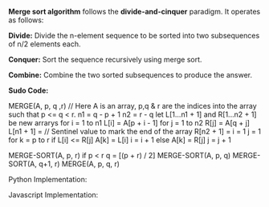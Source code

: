 **Merge sort algorithm** follows the **divide-and-cinquer** paradigm. It operates as follows:

**Divide:** Divide the n-element sequence to be sorted into two subsequences of n/2 elements each.

**Conquer:** Sort the sequence recursively using merge sort.

**Combine:** Combine the two sorted subsequences to produce the answer.


**Sudo Code:**

MERGE(A, p, q ,r) // Here A is an array, p,q & r are the indices into the array such that p <= q < r.
n1 = q - p + 1
n2 = r - q
let L[1...n1 + 1] and R[1...n2 + 1] be new arrarys
for i = 1 to n1
    L[i] = A[p + i - 1]
for j = 1 to n2
    R[j] = A[q + j]
L[n1 + 1] = // Sentinel value to mark the end of the array
R[n2 + 1] =
i = 1
j = 1
for k = p to r
    if L[i] <= R[j]
        A[k] = L[i]
        i = i + 1
    else A[k] = R[j]
        j = j + 1



MERGE-SORT(A, p, r)
if p < r
    q = [(p + r) / 2]
    MERGE-SORT(A, p, q)
    MERGE-SORT(A, q+1, r)
    MERGE(A, p, q, r)


Python Implementation:



Javascript Implementation:
